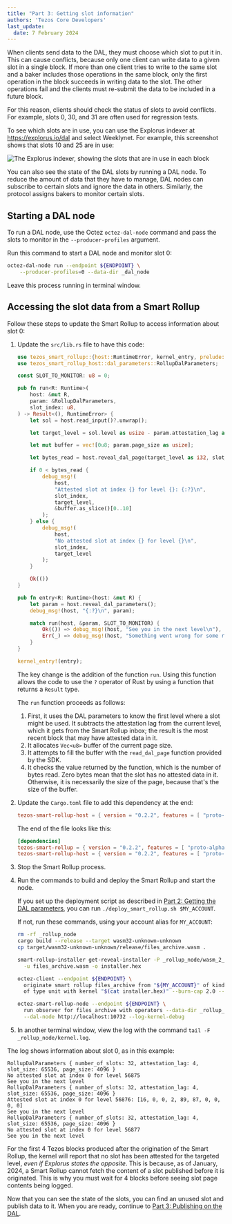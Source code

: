 ```yaml
---
title: "Part 3: Getting slot information"
authors: 'Tezos Core Developers'
last_update:
  date: 7 February 2024
---
```


When clients send data to the DAL, they must choose which slot to put it in.
This can cause conflicts, because only one client can write data to a given slot in a single block.
If more than one client tries to write to the same slot and a baker includes those operations in the same block, only the first operation in the block succeeds in writing data to the slot.
The other operations fail and the clients must re-submit the data to be included in a future block.

For this reason, clients should check the status of slots to avoid conflicts.
For example, slots 0, 30, and 31 are often used for regression tests.

To see which slots are in use, you can use the Explorus indexer at https://explorus.io/dal and select Weeklynet.
For example, this screenshot shows that slots 10 and 25 are in use:

![The Explorus indexer, showing the slots that are in use in each block](/img/tutorials/dal-explorus-slots.png)

You can also see the state of the DAL slots by running a DAL node.
To reduce the amount of data that they have to manage, DAL nodes can subscribe to certain slots and ignore the data in others.
Similarly, the protocol assigns bakers to monitor certain slots.

## Starting a DAL node

To run a DAL node, use the Octez `octez-dal-node` command and pass the slots to monitor in the `--producer-profiles` argument.

Run this command to start a DAL node and monitor slot 0:

```bash
octez-dal-node run --endpoint ${ENDPOINT} \
    --producer-profiles=0 --data-dir _dal_node
```

Leave this process running in terminal window.

## Accessing the slot data from a Smart Rollup

Follow these steps to update the Smart Rollup to access information about slot 0:

1. Update the `src/lib.rs` file to have this code:

   ```rust
   use tezos_smart_rollup::{host::RuntimeError, kernel_entry, prelude::*};
   use tezos_smart_rollup_host::dal_parameters::RollupDalParameters;

   const SLOT_TO_MONITOR: u8 = 0;

   pub fn run<R: Runtime>(
       host: &mut R,
       param: &RollupDalParameters,
       slot_index: u8,
   ) -> Result<(), RuntimeError> {
       let sol = host.read_input()?.unwrap();

       let target_level = sol.level as usize - param.attestation_lag as usize;

       let mut buffer = vec![0u8; param.page_size as usize];

       let bytes_read = host.reveal_dal_page(target_level as i32, slot_index, 0, &mut buffer)?;

       if 0 < bytes_read {
           debug_msg!(
               host,
               "Attested slot at index {} for level {}: {:?}\n",
               slot_index,
               target_level,
               &buffer.as_slice()[0..10]
           );
       } else {
           debug_msg!(
               host,
               "No attested slot at index {} for level {}\n",
               slot_index,
               target_level
           );
       }

       Ok(())
   }

   pub fn entry<R: Runtime>(host: &mut R) {
       let param = host.reveal_dal_parameters();
       debug_msg!(host, "{:?}\n", param);

       match run(host, &param, SLOT_TO_MONITOR) {
           Ok(()) => debug_msg!(host, "See you in the next level\n"),
           Err(_) => debug_msg!(host, "Something went wrong for some reasons"),
       }
   }

   kernel_entry!(entry);
   ```

   The key change is the addition of the function `run`.
   Using this function allows the code to use the `?` operator of Rust by using a function that returns a `Result` type.

   The `run` function proceeds as follows:

      1. First, it uses the DAL parameters to know the first level where a slot might be used.
      It subtracts the attestation lag from the current level, which it gets from the Smart Rollup inbox; the result is the most recent block that may have attested data in it.
      1. It allocates `Vec<u8>` buffer of the current page size.
      1. It attempts to fill the buffer with the `read_dal_page` function provided
      by the SDK.
      1. It checks the value returned by the function, which is the number of bytes
      read.
      Zero bytes mean that the slot has no attested data in it.
      Otherwise, it is necessarily the size of the page, because that's the size of the buffer.

1. Update the `Cargo.toml` file to add this dependency at the end:

   ```toml
   tezos-smart-rollup-host = { version = "0.2.2", features = [ "proto-alpha" ] }
   ```

   The end of the file looks like this:

   ```toml
   [dependencies]
   tezos-smart-rollup = { version = "0.2.2", features = [ "proto-alpha" ] }
   tezos-smart-rollup-host = { version = "0.2.2", features = [ "proto-alpha" ] }
   ```

1. Stop the Smart Rollup process.

1. Run the commands to build and deploy the Smart Rollup and start the node.


   If you set up the deployment script as described in [Part 2: Getting the DAL parameters](./get-dal-params), you can run `./deploy_smart_rollup.sh $MY_ACCOUNT`.

   If not, run these commands, using your account alias for `MY_ACCOUNT`:

   ```bash
   rm -rf _rollup_node
   cargo build --release --target wasm32-unknown-unknown
   cp target/wasm32-unknown-unknown/release/files_archive.wasm .

   smart-rollup-installer get-reveal-installer -P _rollup_node/wasm_2_0_0 \
     -u files_archive.wasm -o installer.hex

   octez-client --endpoint ${ENDPOINT} \
     originate smart rollup files_archive from "${MY_ACCOUNT}" of kind wasm_2_0_0 \
     of type unit with kernel "$(cat installer.hex)" --burn-cap 2.0 --force

   octez-smart-rollup-node --endpoint ${ENDPOINT} \
     run observer for files_archive with operators --data-dir _rollup_node \
     --dal-node http://localhost:10732 --log-kernel-debug
   ```

1. In another terminal window, view the log with the command `tail -F _rollup_node/kernel.log`.

The log shows information about slot 0, as in this example:

```
RollupDalParameters { number_of_slots: 32, attestation_lag: 4, slot_size: 65536, page_size: 4096 }
No attested slot at index 0 for level 56875
See you in the next level
RollupDalParameters { number_of_slots: 32, attestation_lag: 4, slot_size: 65536, page_size: 4096 }
Attested slot at index 0 for level 56876: [16, 0, 0, 2, 89, 87, 0, 0, 0, 0]
See you in the next level
RollupDalParameters { number_of_slots: 32, attestation_lag: 4, slot_size: 65536, page_size: 4096 }
No attested slot at index 0 for level 56877
See you in the next level
```

For the first 4 Tezos blocks produced after the origination of the Smart Rollup, the kernel will report that no slot has been attested for the targeted level, _even if Explorus states the opposite_.
This is because, as of January, 2024, a Smart Rollup cannot fetch the content of a slot published before it is originated.
This is why you must wait for 4 blocks before seeing slot page contents being
logged.

Now that you can see the state of the slots, you can find an unused slot and publish data to it.
When you are ready, continue to [Part 3: Publishing on the DAL](./publishing-on-the-dal).
